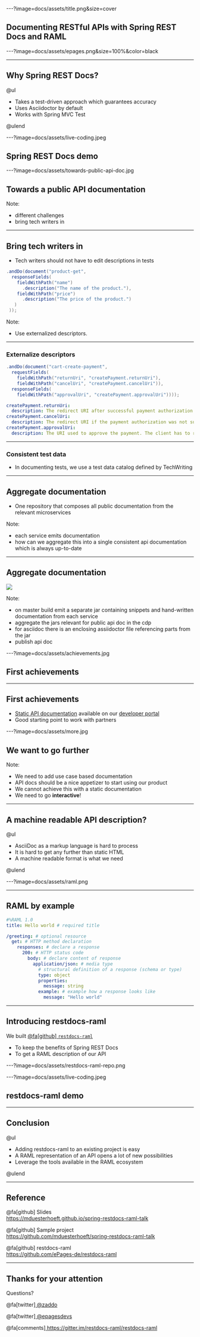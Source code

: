 ---?image=docs/assets/title.png&size=cover

## Documenting RESTful APIs with Spring REST Docs and RAML <!-- .element: style="color: white;" -->

---?image=docs/assets/epages.png&size=100%&color=black

--- 

## Why Spring REST Docs?
@ul

- Takes a test-driven approach which guarantees accuracy
- Uses Asciidoctor by default
- Works with Spring MVC Test

@ulend

---?image=docs/assets/live-coding.jpeg
## Spring REST Docs demo <!-- .element: style="color: white;" -->

---?image=docs/assets/towards-public-api-doc.jpg

## Towards a public API documentation <!-- .element: style="color: white;" -->

Note:
- different challenges
- bring tech writers in

---

## Bring tech writers in

- Tech writers should not have to edit descriptions in tests


```java
.andDo(document("product-get", 
  responseFields(
    fieldWithPath("name")
      .description("The name of the product."),
    fieldWithPath("price")
      .description("The price of the product.")
   )
 ));
```

Note:
- Use externalized descriptors.

---

### Externalize descriptors

```java
.andDo(document("cart-create-payment",
  requestFields(
    fieldWithPath("returnUri", "createPayment.returnUri"),
    fieldWithPath("cancelUri", "createPayment.cancelUri")),
  responseFields(
    fieldWithPath("approvalUri", "createPayment.approvalUri"))));
```

```yaml
createPayment.returnUri:
  description: The redirect URI after successful payment authorization.
createPayment.cancelUri:
  description: The redirect URI if the payment authorization was not successful.
createPayment.approvalUri:
  description: The URI used to approve the payment. The client has to redirect to this URI to initiate the approval.
```

---

### Consistent test data

- In documenting tests, we use a test data catalog defined by TechWriting

---

## Aggregate documentation

- One repository that composes all public documentation from the relevant microservices

Note:
- each service emits documentation
- how can we aggregate this into a single consistent api documentation which is always up-to-date

---

## Aggregate documentation


<img src="docs/assets/aggregate-api-doc.png" style="border:none;box-shadow:none;" />

Note:
- on master build emit a separate jar containing snippets and hand-written documentation from each service
- aggregate the jars relevant for public api doc in the cdp
- for asciidoc there is an enclosing assiidoctor file referencing parts from the jar
- publish api doc

---?image=docs/assets/achievements.jpg

## First achievements <!-- .element: style="color:white;" -->

---

## First achievements

- [Static API documentation](http://docs.beyondshop.cloud/) available on our [developer portal](https://developer.epages.com)
- Good starting point to work with partners

---?image=docs/assets/more.jpg

## We want to go further <!-- .element: style="color:white;" -->

Note:
- We need to add use case based documentation
- API docs should be a nice appetizer to start using our product
- We cannot achieve this with a static documentation
- We need to go **interactive**!

---

## A machine readable API description?

@ul

- AsciiDoc as a markup language is hard to process
- It is hard to get any further than static HTML
- A machine readable format is what we need

@ulend

---?image=docs/assets/raml.png

---

## RAML by example

```yaml
#%RAML 1.0
title: Hello world # required title

/greeting: # optional resource
  get: # HTTP method declaration
    responses: # declare a response
      200: # HTTP status code
        body: # declare content of response
          application/json: # media type
            # structural definition of a response (schema or type)
            type: object
            properties:
              message: string
            example: # example how a response looks like
              message: "Hello world"
```

---

## Introducing restdocs-raml

We built [@fa[github] `restdocs-raml`](https://github.com/ePages-de/restdocs-raml)
- To keep the benefits of Spring REST Docs
- To get a RAML description of our API

---?image=docs/assets/restdocs-raml-repo.png

---?image=docs/assets/live-coding.jpeg

## restdocs-raml demo <!-- .element: style="color: white;" -->

---

## Conclusion

@ul

- Adding restdocs-raml to an existing project is easy
- A RAML representation of an API opens a lot of new possibilities
- Leverage the tools available in the RAML ecosystem

@ulend

---

## Reference

@fa[github] Slides<br />
https://mduesterhoeft.github.io/spring-restdocs-raml-talk

@fa[github] Sample project<br />
https://github.com/mduesterhoeft/spring-restdocs-raml-talk

@fa[github] restdocs-raml<br />
https://github.com/ePages-de/restdocs-raml

---

## Thanks for your attention

Questions?

@fa[twitter]<a href="https://twitter.com/zaddo"> @zaddo</a>

@fa[twitter]<a href="https://twitter.com/epagesdevs"> @epagesdevs</a>

@fa[comments]<a href="https://twitter.com/epagesdevs"> https://gitter.im/restdocs-raml/restdocs-raml</a>

